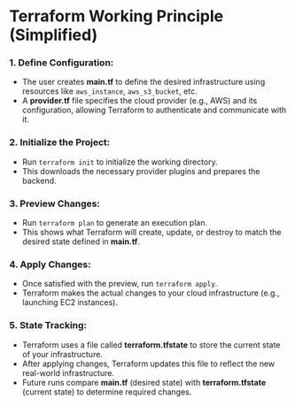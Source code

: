 # Terraform Working Principle (Simplified)

### 1. Define Configuration:
- The user creates **main.tf** to define the desired infrastructure using resources like `aws_instance`, `aws_s3_bucket`, etc.
- A **provider.tf** file specifies the cloud provider (e.g., AWS) and its configuration, allowing Terraform to authenticate and communicate with it.

### 2. Initialize the Project:
- Run `terraform init` to initialize the working directory.
- This downloads the necessary provider plugins and prepares the backend.

### 3. Preview Changes:
- Run `terraform plan` to generate an execution plan.
- This shows what Terraform will create, update, or destroy to match the desired state defined in **main.tf**.

### 4. Apply Changes:
- Once satisfied with the preview, run `terraform apply`.
- Terraform makes the actual changes to your cloud infrastructure (e.g., launching EC2 instances).

### 5. State Tracking:
- Terraform uses a file called **terraform.tfstate** to store the current state of your infrastructure.
- After applying changes, Terraform updates this file to reflect the new real-world infrastructure.
- Future runs compare **main.tf** (desired state) with **terraform.tfstate** (current state) to determine required changes.
